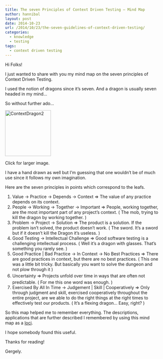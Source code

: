```yaml
---
title: The seven Principles of Context Driven Testing – Mind Map
author: hannibal
layout: post
date: 2014-10-23
url: /2014/10/23/the-seven-guidelines-of-context-driven-testing/
categories:
  - knowledge
  - testing
tags:
  - context driven testing
---
```

Hi Folks!

I just wanted to share with you my mind map on the seven principles of Context Driven Testing.

I used the notion of dragons since it&#8217;s seven. And a dragon is usually seven headed in my mind&#8230;

So without further ado&#8230;

<!--more-->

[<img class="alignnone size-thumbnail wp-image-331" src="http://ramblingsofaswtester.com/wp-content/uploads/2014/10/ContextDragon2-150x150.jpg" alt="ContextDragon2" width="150" height="150" />][1]

Click for larger image.

I have a hand drawn as well but I&#8217;m guessing that one wouldn&#8217;t be of much use since it follows my own imagination.

Here are the seven principles in points which correspond to the leafs.

  1. Value -> Practice -> Depends -> Context => The value of any practice depends on its context.
  2. People -> Working -> Together -> Important => People, working together, are the most important part of any project’s context. ( The mob, trying to kill the dragon by working together. )
  3. Problem -> Project -> Solution => The product is a solution. If the problem isn’t solved, the product doesn’t work. ( The sword. It&#8217;s a sword but if it doesn&#8217;t kill the Dragon it&#8217;s useless. )
  4. Good Testing -> Intellectual Challenge => Good software testing is a challenging intellectual process. ( Well it&#8217;s a dragon with glasses. That&#8217;s something you rarely see. )
  5. Good Practice | Bad Practice -> In Context -> No Best Practices => There are good practices in context, but there are no best practices. ( This one was a little bit tricky. But basically you want to solve the dungeon and not plow through it )
  6. Uncertainty => <span style="font-size: 14px; line-height: 1.8em;">Projects unfold over time in ways that are often not predictable. ( For me this one word was enough. )</span>
  7. Exercised By All In Time -> Judgement | Skill | Cooperatively => Only through judgment and skill, exercised cooperatively throughout the entire project, are we able to do the right things at the right times to effectively test our products. ( It&#8217;s a flexing dragon&#8230; Easy, right? )

So this map helped me to remember everything. The descriptions, applications that are further described I remembered by using this mind map as a <a href="http://en.wikipedia.org/wiki/Method_of_loci" target="_blank">loci</a>.

I hope somebody found this useful.

Thanks for reading!
  
Gergely.

 [1]: http://ramblingsofaswtester.com/wp-content/uploads/2014/10/ContextDragon2.jpg